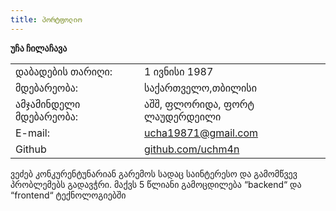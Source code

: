```yaml
---
title: პორტფოლიო
---
```




**უჩა ჩილაჩავა**

| | |
| :--- | :--- |
| დაბადების თარიღი: | 1 ივნისი 1987 |
| მდებარეობა: | საქართველო,თბილისი |
| ამჯამინდელი მდებარეობა: | აშშ, ფლორიდა, ფორტ ლაუდერდეილი |
| E-mail: | ucha19871@gmail.com |
| Github | [github.com/uchm4n](https://github.com/uchm4n/)  |

ვეძებ კონკურენტუნარიან გარემოს სადაც საინტერესო და გამომწვევ პრობლემებს გადავჭრი.
მაქვს 5 წლიანი გამოცდილება “backend“ და “frontend“ ტექნოლოგიებში 
